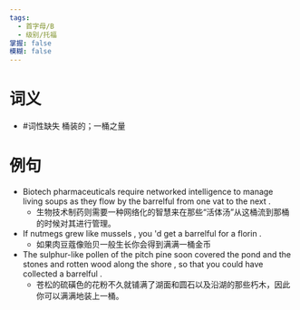 ```yaml
---
tags:
  - 首字母/B
  - 级别/托福
掌握: false
模糊: false
---
```

# 词义
- #词性缺失 桶装的；一桶之量
# 例句
- Biotech pharmaceuticals require networked intelligence to manage living soups as they flow by the barrelful from one vat to the next .
	- 生物技术制药则需要一种网络化的智慧来在那些“活体汤”从这桶流到那桶的时候对其进行管理。
- If nutmegs grew like mussels , you 'd get a barrelful for a florin .
	- 如果肉豆蔻像贻贝一般生长你会得到满满一桶金币
- The sulphur-like pollen of the pitch pine soon covered the pond and the stones and rotten wood along the shore , so that you could have collected a barrelful .
	- 苍松的硫磺色的花粉不久就铺满了湖面和圆石以及沿湖的那些朽木，因此你可以满满地装上一桶。
